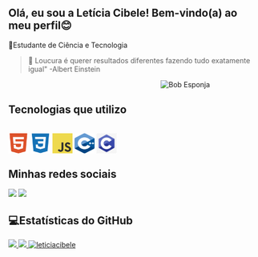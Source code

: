 ## Olá, eu sou a Letícia Cibele! Bem-vindo(a) ao meu perfil😊

📘Estudante de Ciência e Tecnologia
>💭 Loucura é querer resultados diferentes fazendo tudo exatamente igual" -Albert Einstein

<div>
<img align="right" alt="Bob Esponja" width="200" height="200" src="https://media.giphy.com/media/v1.Y2lkPTc5MGI3NjExNjg5MzA3NmEwYTdjOGQ4NzkxNTRjM2FmYzlkMTdjOTJmZDA3NTg5ZCZjdD1n/WoWm8YzFQJg5i/giphy.gif">
</div>

<br />

## Tecnologias que utilizo
<div style="display: inline_block"><br>
<img src="imagens/html.png" align="center" width="40" height="40" alt="logo html">
<img src="imagens/css.png" align="center" width="40" height="40" alt="logo css">
<img src="imagens/js_logo.png" align="center" width="40" height="40" alt="logo JavaScript">
<img src="imagens/c++.png" align="center" width="40" height="40" alt="logo c++">
<img src="imagens/logo_C.png" align="center" width="40" height="40" alt="logo c">
</div>

## Minhas redes sociais

<div>
    <a href="https://www.instagram.com/leh_cibelle/" target="_blank"><img src="https://img.shields.io/badge/-Instagram-%23E4405F?style=for-the-badge&logo=instagram&logoColor=white" target="_blank"></a>
    <a href ="mailto:leticiacibele.cl@gmail.com"><img src="https://img.shields.io/badge/Gmail-D14836?style=for-the-badge&logo=gmail&logoColor=white" target="_blank"></a>
</div>


## 💻Estatísticas do GitHub

<div>
<a href="https://github.com/lehcibele">
<img  aling="left" src="https://github-readme-stats.vercel.app/api?username=lehcibele&show_icons=true&theme=gruvbox"/>
<img  aling="right" src="https://github-readme-stats.vercel.app/api/top-langs/?username=lehcibele&show_icons=true&theme=gruvbox"/>
<img  aling="center" src="https://github-readme-streak-stats.herokuapp.com/?user=lehcibele&show_icons=true&theme=gruvbox" alt="leticiacibele"/>
</div>
